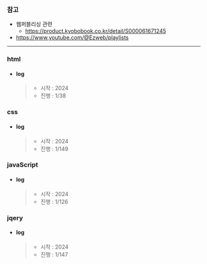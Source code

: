 ### 참고

- 웹퍼블리싱 관련
  - https://product.kyobobook.co.kr/detail/S000061671245
- https://www.youtube.com/@Ezweb/playlists

---

### html

- #### log
  > - 시작 : 2024
  > - 진행 : 1/38

### css

- #### log
  > - 시작 : 2024
  > - 진행 : 1/149

### javaScript

- #### log
  > - 시작 : 2024
  > - 진행 : 1/126

### jqery

- #### log
  > - 시작 : 2024
  > - 진행 : 1/147
